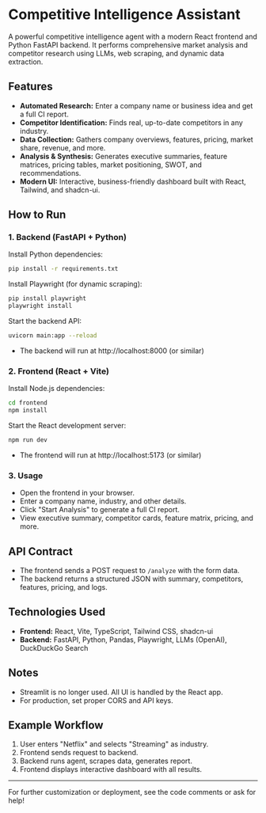 # Competitive Intelligence Assistant

A powerful competitive intelligence agent with a modern React frontend and Python FastAPI backend. It performs comprehensive market analysis and competitor research using LLMs, web scraping, and dynamic data extraction.

## Features

- **Automated Research:** Enter a company name or business idea and get a full CI report.
- **Competitor Identification:** Finds real, up-to-date competitors in any industry.
- **Data Collection:** Gathers company overviews, features, pricing, market share, revenue, and more.
- **Analysis & Synthesis:** Generates executive summaries, feature matrices, pricing tables, market positioning, SWOT, and recommendations.
- **Modern UI:** Interactive, business-friendly dashboard built with React, Tailwind, and shadcn-ui.

## How to Run

### 1. **Backend (FastAPI + Python)**

Install Python dependencies:
```bash
pip install -r requirements.txt
```

Install Playwright (for dynamic scraping):
```bash
pip install playwright
playwright install
```

Start the backend API:
```bash
uvicorn main:app --reload
```
- The backend will run at http://localhost:8000 (or similar)

### 2. **Frontend (React + Vite)**

Install Node.js dependencies:
```bash
cd frontend
npm install
```

Start the React development server:
```bash
npm run dev
```
- The frontend will run at http://localhost:5173 (or similar)

### 3. **Usage**
- Open the frontend in your browser.
- Enter a company name, industry, and other details.
- Click "Start Analysis" to generate a full CI report.
- View executive summary, competitor cards, feature matrix, pricing, and more.

## API Contract
- The frontend sends a POST request to `/analyze` with the form data.
- The backend returns a structured JSON with summary, competitors, features, pricing, and logs.

## Technologies Used
- **Frontend:** React, Vite, TypeScript, Tailwind CSS, shadcn-ui
- **Backend:** FastAPI, Python, Pandas, Playwright, LLMs (OpenAI), DuckDuckGo Search

## Notes
- Streamlit is no longer used. All UI is handled by the React app.
- For production, set proper CORS and API keys.

## Example Workflow
1. User enters "Netflix" and selects "Streaming" as industry.
2. Frontend sends request to backend.
3. Backend runs agent, scrapes data, generates report.
4. Frontend displays interactive dashboard with all results.

---

For further customization or deployment, see the code comments or ask for help!
